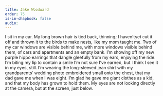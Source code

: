```yaml
---
title: Jake Woodward
order: 75
is-in-chapbook: false
audio: 
---
```

I sit in my car. My long brown hair is tied back, thinning; I haven’t​​ yet cut it off and thrown it to the birds to make nests, like my mom taught me. Two of my car windows are visible behind me, with more windows visible behind them, of cars and apartments and an empty bank. I’m showing off my new purple hippo earrings that dangle gleefully from my ears, enjoying the ride. I’m biting my lip to contain a smile I’m not sure I’ve earned, but I think I see it in my eyes, still. I’m wearing the long-sleeved jean shirt with my grandparents’ wedding photo embroidered small onto the chest, that my dad gave me when I was eight. I’m glad he gave me giant clothes as a kid, and that my body has grown to hold them. My eyes are ​​not looking directly at the camera, but at the screen, just below.
